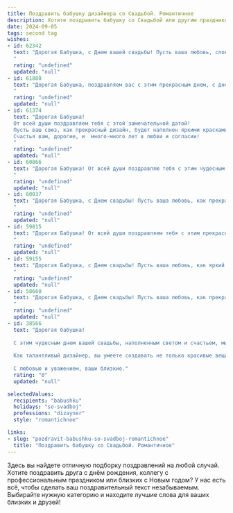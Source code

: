 ```yaml
---
title: Поздравить бабушку дизайнера со Свадьбой. Романтичное
description: Хотите поздравить бабушку со Свадьбой или другим праздником? Наш ИИ создаст незабываемое поздравление, а вы обязательно выделитесь среди других.  
date: 2024-09-05
tags: second tag
wishes:
- id: 62342
  text: "Дорогая Бабушка, с Днем вашей свадьбы! Пусть ваша любовь, словно прекрасная картина, написанная талантливыми руками дизайнера, будет наполнена яркими красками, теплыми оттенками и нежной гармонией. Счастья вам, любви и долгих лет совместной жизни!
  "
  rating: "undefined"
  updated: "null"
- id: 61880
  text: "Дорогая Бабушка, поздравляем вас с этим прекрасным днем, с днем свадьбы! Желаем вам, чтобы ваша любовь была такой же яркой и творческой, как ваш талант дизайнера. Пусть ваш дом будет наполнен красотой, а жизнь - счастьем и вдохновением!
  "
  rating: "undefined"
  updated: "null"
- id: 61374
  text: "Дорогая Бабушка!
  От всей души поздравляем тебя с этой замечательной датой!
  Пусть ваш союз, как прекрасный дизайн, будет наполнен яркими красками, гармоничными линиями и нежной, вечной любовью!
  Счастья вам, дорогие, и  много-много лет в любви и согласии!
  "
  rating: "undefined"
  updated: "null"
- id: 60866
  text: "Дорогая Бабушка! От всей души поздравляю тебя с этим чудесным днем - днем твоей свадьбы! Пусть ваша жизнь, как и ваш дизайн, будет прекрасна, гармонична и полна вдохновения!
  "
  rating: "undefined"
  updated: "null"
- id: 60037
  text: "Дорогая Бабушка, с Днем свадьбы! Пусть ваша любовь, как прекрасный дизайн, будет вечной, гармоничной и наполненной яркими красками счастья!
  "
  rating: "undefined"
  updated: "null"
- id: 59815
  text: "Дорогая Бабушка! От всей души поздравляем тебя с этим прекрасным днём — днём твоей свадьбы! Пусть твоя жизнь будет полна любви, как и твоя профессия дизайнера – красотой и вдохновением!
  "
  rating: "undefined"
  updated: "null"
- id: 59155
  text: "Дорогая Бабушка, с Днем свадьбы! Пусть ваша любовь, как яркий шедевр, созданный талантливыми руками дизайнера, будет вечной и полна вдохновения. Счастья вам, нежности и радости!
  "
  rating: "undefined"
  updated: "null"
- id: 58660
  text: "Дорогая Бабушка, с Днем свадьбы! Пусть ваша любовь, как прекрасный дизайн, будет вечной, гармоничной и вдохновляющей!
  "
  rating: "undefined"
  updated: "null"
- id: 38566
  text: "Дорогая бабушка!
  
  С этим чудесным днем вашей свадьбы, наполненным светом и счастьем, мы хотим поздравить вас от всей души! Ваша любовь и преданность друг другу — это настоящий шедевр, который вдохновляет нас всех.
  
  Как талантливый дизайнер, вы умеете создавать не только красивые вещи, но и волшебные моменты, которые остаются в сердце навсегда. Пусть ваша жизнь будет яркой палитрой из радости, тепла и гармонии, а каждый новый день приносит вдохновение и радость.
  
  С любовью и уважением, ваши близкие."
  rating: "0"
  updated: "null"

selectedValues:
  recipients: "babushku"
  holidays: "so-svadboj"
  professions: "dizayner"
  style: "romantichnoe"

links:
- slug: "pozdravit-babushku-so-svadboj-romantichnoe"
  title: "Поздравить бабушку со Свадьбой. Романтичное"
---
```


Здесь вы найдете отличную подборку поздравлений на любой случай. 
Хотите поздравить друга с днём рождения, коллегу с профессиональным праздником или близких с Новым годом? У нас есть всё, чтобы сделать ваш поздравительный текст незабываемым. Выбирайте нужную категорию и находите лучшие слова для ваших близких и друзей!
